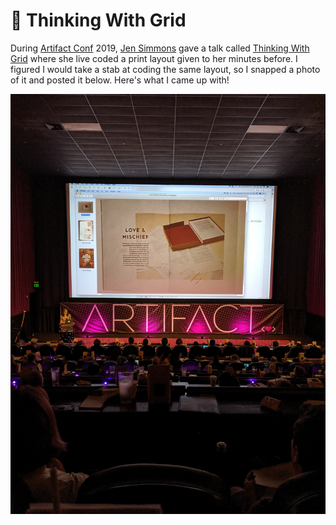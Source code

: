 # 🤔 Thinking With Grid

During [Artifact Conf][artifact] 2019, [Jen Simmons][jen] gave a talk called [Thinking With Grid][thinking] where she live coded a print layout given to her minutes before. I figured I would take a stab at coding the same layout, so I snapped a photo of it and posted it below. Here's what I came up with!

![Love & Mischief][love]

[artifact]: https://artifactconf.com
[jen]: https://jensimmons.com
[thinking]: https://artifactconf.com/schedule/day1/#thinking-with-grid
[love]: love-and-mischief.jpg
